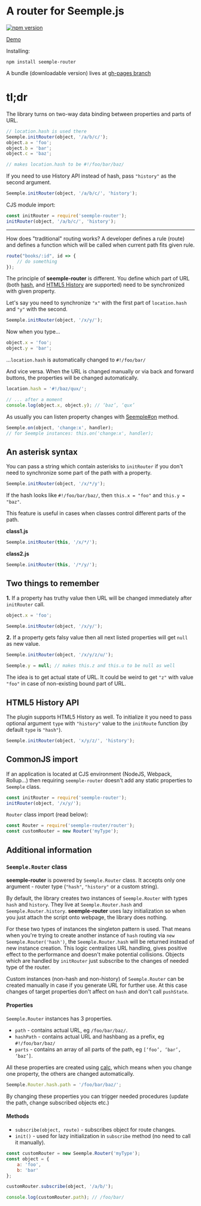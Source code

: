 A router for Seemple.js
============

[![npm version](https://badge.fury.io/js/seemple-router.svg)](https://badge.fury.io/js/seemple-router)


[Demo](https://finom.github.io/seemple/router-demo.html#!/foo/bar/baz/)

Installing:
```
npm install seemple-router
```

A bundle (downloadable version) lives at [gh-pages branch](https://github.com/finom/seemple/tree/gh-pages)

# tl;dr

The library turns on two-way data binding between properties and parts of URL.

```js
// location.hash is used there
Seemple.initRouter(object, '/a/b/c/');
object.a = 'foo';
object.b = 'bar';
object.c = 'baz';

// makes location.hash to be #!/foo/bar/baz/
```

If you need to use History API instead of hash, pass ``"history"`` as the second argument.

```js
Seemple.initRouter(object, '/a/b/c/', 'history');
```

CJS module import:

```js
const initRouter = require('seemple-router');
initRouter(object, '/a/b/c/', 'history');
```

--------


How does "traditional" routing works? A developer defines a rule (route) and defines a function which will be called when current path fits given rule.

```js
route("books/:id", id => {
	// do something
});
```

The principle of **seemple-router** is different. You define which part of URL (both [hash](https://developer.mozilla.org/ru/docs/Web/API/Window/location), and [HTML5 History](https://developer.mozilla.org/ru/docs/Web/API/History_API) are supported) need to be synchronized with given property.

Let's say you need to synchronize ``"x"`` with the first part of ``location.hash`` and ``"y"`` with the second.

```js
Seemple.initRouter(object, '/x/y/');
```

Now when you type...

```js
object.x = 'foo';
object.y = 'bar';
```

...``location.hash`` is automatically changed to ``#!/foo/bar/``


And vice versa. When the URL is changed manually or via back and forward buttons, the properties will be changed automatically.

```js
location.hash = '#!/baz/qux/';

// ... after a moment
console.log(object.x, object.y); // ‘baz’, ‘qux’
```

As usually you can listen property changes with [Seemple#on](https://seemple.js.org/#!Seemple-on) method.

```js
Seemple.on(object, 'change:x', handler);
// for Seemple instances: this.on('change:x', handler);
```

## An asterisk syntax

You can pass a string which contain asterisks to ``initRouter`` if you don't need to synchronize some part of the path with a property.

```js
Seemple.initRouter(object, '/x/*/y');
```

If the hash looks like ``#!/foo/bar/baz/``, then ``this.x = "foo"`` and ``this.y = "baz"``.

This feature is useful in cases when classes control different parts of the path.


**class1.js**

```js
Seemple.initRouter(this, '/x/*/');
```

**class2.js**

```js
Seemple.initRouter(this, '/*/y/');
```

## Two things to remember

**1.** If a property has truthy value then URL will be changed immediately after ``initRouter`` call.


```js
object.x = 'foo';

Seemple.initRouter(object, '/x/y/');
```

**2.** If a property gets falsy value then all next listed properties will get ``null`` as new value.

```js
Seemple.initRouter(object, '/x/y/z/u/');

Seemple.y = null; // makes this.z and this.u to be null as well
```

The idea is to get actual state of URL. It could be weird to get ``"z"`` with value ``"foo"`` in case of non-existing bound part of URL.

## HTML5 History API

The plugin supports  HTML5 History as well. To initialize it you need to pass optional argument ``type`` with ``"history"`` value to the ``initRoute`` function (by default ``type`` is ``"hash"``).

```js
Seemple.initRouter(object, 'x/y/z/', 'history');
```

## CommonJS import

If an application is located at CJS environment  (NodeJS, Webpack, Rollup...) then requiring ``seemple-router`` doesn't add any static properties to ``Seemple`` class.

```js
const initRouter = require('seemple-router');
initRouter(object, '/x/y/');
```

``Router`` class import (read below):

```js
const Router = require('seemple-router/router');
const customRouter = new Router('myType');
```

## Additional information

### ``Seemple.Router`` class

**seemple-router** is powered by  ``Seemple.Router`` class. It accepts only one argument - router type (``"hash"``, ``"history"`` or a custom string).

By default, the library creates two instances of ``Seemple.Router`` with types ``hash`` and ``history``. They live at ``Seemple.Router.hash`` and ``Seemple.Router.history``. **seemple-router** uses lazy initialization so when you just attach the script onto webpage, the library does nothing.

For these two types of instances the singleton pattern is used. That means when you're trying to create another instance of ``hash`` routing via ``new Seemple.Router('hash')``, the ``Seemple.Router.hash`` will be returned instead of new instance creation. This logic centralizes URL handling, gives positive effect to the performance and doesn't make potential collisions. Objects which are handled by ``initRouter`` just subscribe to the changes of needed type of the router.

Custom instances (non-hash and non-history) of ``Seemple.Router`` can be created manually in case if you generate URL for further use. At this case changes of target properties don't affect on ``hash`` and don't call ``pushState``.

#### Properties

``Seemple.Router`` instances has 3 properties.

- ``path`` - contains actual URL, eg ``/foo/bar/baz/``.
- ``hashPath`` - contains actual URL and hashbang as a prefix, eg ``#!/foo/bar/baz/``
- ``parts`` - contains an array of all parts of the path, eg ``[‘foo’, ‘bar’, ‘baz’]``.

All these properties are created using [calc](https://seemple.io/#!Seemple-calc), which means when you change one property, the others are changed automatically.

```js
Seemple.Router.hash.path = '/foo/bar/baz/';
```

By changing these properties you can trigger needed procedures (update the path, change subscribed objects etc.)

#### Methods

- ``subscribe(object, route)`` - subscribes object for route changes.
- ``init()`` - used for lazy initialization in  ``subscribe`` method (no need to call it manually).

```js
const customRouter = new Seemple.Router('myType');
const object = {
	a: 'foo',
	b: 'bar'
};

customRouter.subscribe(object, '/a/b/');

console.log(customRouter.path); // /foo/bar/
```
